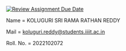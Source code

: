 [![Review Assignment Due Date](https://classroom.github.com/assets/deadline-readme-button-24ddc0f5d75046c5622901739e7c5dd533143b0c8e959d652212380cedb1ea36.svg)](https://classroom.github.com/a/wcfOOV5u)

Name = KOLUGURI SRI RAMA RATHAN REDDY

Mail = koluguri.reddy@students.iiiit.ac.in

Roll. No. = 2022102072